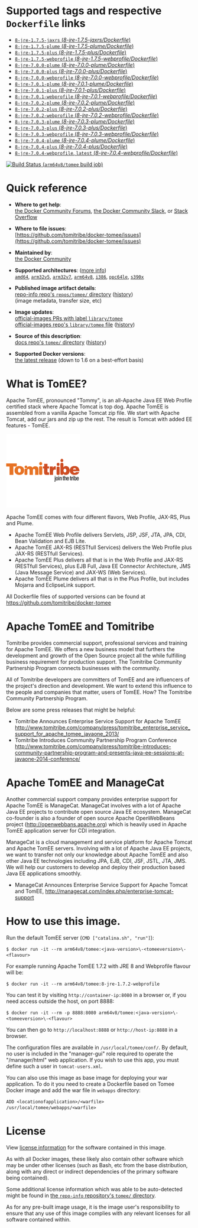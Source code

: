 <!--

********************************************************************************

WARNING:

    DO NOT EDIT "tomee/README.md"

    IT IS AUTO-GENERATED

    (from the other files in "tomee/" combined with a set of templates)

********************************************************************************

-->

# Supported tags and respective `Dockerfile` links

-	[`8-jre-1.7.5-jaxrs` (*8-jre-1.7.5-jaxrs/Dockerfile*)](https://github.com/tomitribe/docker-tomee/blob/90c99bf3a701a00fe623c3a8492870afcb27811f/8-jre-1.7.5-jaxrs/Dockerfile)
-	[`8-jre-1.7.5-plume` (*8-jre-1.7.5-plume/Dockerfile*)](https://github.com/tomitribe/docker-tomee/blob/90c99bf3a701a00fe623c3a8492870afcb27811f/8-jre-1.7.5-plume/Dockerfile)
-	[`8-jre-1.7.5-plus` (*8-jre-1.7.5-plus/Dockerfile*)](https://github.com/tomitribe/docker-tomee/blob/90c99bf3a701a00fe623c3a8492870afcb27811f/8-jre-1.7.5-plus/Dockerfile)
-	[`8-jre-1.7.5-webprofile` (*8-jre-1.7.5-webprofile/Dockerfile*)](https://github.com/tomitribe/docker-tomee/blob/90c99bf3a701a00fe623c3a8492870afcb27811f/8-jre-1.7.5-webprofile/Dockerfile)
-	[`8-jre-7.0.0-plume` (*8-jre-7.0.0-plume/Dockerfile*)](https://github.com/tomitribe/docker-tomee/blob/90c99bf3a701a00fe623c3a8492870afcb27811f/8-jre-7.0.0-plume/Dockerfile)
-	[`8-jre-7.0.0-plus` (*8-jre-7.0.0-plus/Dockerfile*)](https://github.com/tomitribe/docker-tomee/blob/90c99bf3a701a00fe623c3a8492870afcb27811f/8-jre-7.0.0-plus/Dockerfile)
-	[`8-jre-7.0.0-webprofile` (*8-jre-7.0.0-webprofile/Dockerfile*)](https://github.com/tomitribe/docker-tomee/blob/90c99bf3a701a00fe623c3a8492870afcb27811f/8-jre-7.0.0-webprofile/Dockerfile)
-	[`8-jre-7.0.1-plume` (*8-jre-7.0.1-plume/Dockerfile*)](https://github.com/tomitribe/docker-tomee/blob/90c99bf3a701a00fe623c3a8492870afcb27811f/8-jre-7.0.1-plume/Dockerfile)
-	[`8-jre-7.0.1-plus` (*8-jre-7.0.1-plus/Dockerfile*)](https://github.com/tomitribe/docker-tomee/blob/90c99bf3a701a00fe623c3a8492870afcb27811f/8-jre-7.0.1-plus/Dockerfile)
-	[`8-jre-7.0.1-webprofile` (*8-jre-7.0.1-webprofile/Dockerfile*)](https://github.com/tomitribe/docker-tomee/blob/90c99bf3a701a00fe623c3a8492870afcb27811f/8-jre-7.0.1-webprofile/Dockerfile)
-	[`8-jre-7.0.2-plume` (*8-jre-7.0.2-plume/Dockerfile*)](https://github.com/tomitribe/docker-tomee/blob/90c99bf3a701a00fe623c3a8492870afcb27811f/8-jre-7.0.2-plume/Dockerfile)
-	[`8-jre-7.0.2-plus` (*8-jre-7.0.2-plus/Dockerfile*)](https://github.com/tomitribe/docker-tomee/blob/90c99bf3a701a00fe623c3a8492870afcb27811f/8-jre-7.0.2-plus/Dockerfile)
-	[`8-jre-7.0.2-webprofile` (*8-jre-7.0.2-webprofile/Dockerfile*)](https://github.com/tomitribe/docker-tomee/blob/90c99bf3a701a00fe623c3a8492870afcb27811f/8-jre-7.0.2-webprofile/Dockerfile)
-	[`8-jre-7.0.3-plume` (*8-jre-7.0.3-plume/Dockerfile*)](https://github.com/tomitribe/docker-tomee/blob/90c99bf3a701a00fe623c3a8492870afcb27811f/8-jre-7.0.3-plume/Dockerfile)
-	[`8-jre-7.0.3-plus` (*8-jre-7.0.3-plus/Dockerfile*)](https://github.com/tomitribe/docker-tomee/blob/90c99bf3a701a00fe623c3a8492870afcb27811f/8-jre-7.0.3-plus/Dockerfile)
-	[`8-jre-7.0.3-webprofile` (*8-jre-7.0.3-webprofile/Dockerfile*)](https://github.com/tomitribe/docker-tomee/blob/90c99bf3a701a00fe623c3a8492870afcb27811f/8-jre-7.0.3-webprofile/Dockerfile)
-	[`8-jre-7.0.4-plume` (*8-jre-7.0.4-plume/Dockerfile*)](https://github.com/tomitribe/docker-tomee/blob/90c99bf3a701a00fe623c3a8492870afcb27811f/8-jre-7.0.4-plume/Dockerfile)
-	[`8-jre-7.0.4-plus` (*8-jre-7.0.4-plus/Dockerfile*)](https://github.com/tomitribe/docker-tomee/blob/90c99bf3a701a00fe623c3a8492870afcb27811f/8-jre-7.0.4-plus/Dockerfile)
-	[`8-jre-7.0.4-webprofile`, `latest` (*8-jre-7.0.4-webprofile/Dockerfile*)](https://github.com/tomitribe/docker-tomee/blob/90c99bf3a701a00fe623c3a8492870afcb27811f/8-jre-7.0.4-webprofile/Dockerfile)

[![Build Status](https://doi-janky.infosiftr.net/job/multiarch/job/arm64v8/job/tomee/badge/icon) (`arm64v8/tomee` build job)](https://doi-janky.infosiftr.net/job/multiarch/job/arm64v8/job/tomee/)

# Quick reference

-	**Where to get help**:  
	[the Docker Community Forums](https://forums.docker.com/), [the Docker Community Slack](https://blog.docker.com/2016/11/introducing-docker-community-directory-docker-community-slack/), or [Stack Overflow](https://stackoverflow.com/search?tab=newest&q=docker)

-	**Where to file issues**:  
	[https://github.com/tomitribe/docker-tomee/issues](https://github.com/tomitribe/docker-tomee/issues)

-	**Maintained by**:  
	[the Docker Community](https://github.com/tomitribe/docker-tomee)

-	**Supported architectures**: ([more info](https://github.com/docker-library/official-images#architectures-other-than-amd64))  
	[`amd64`](https://hub.docker.com/r/amd64/tomee/), [`arm32v5`](https://hub.docker.com/r/arm32v5/tomee/), [`arm32v7`](https://hub.docker.com/r/arm32v7/tomee/), [`arm64v8`](https://hub.docker.com/r/arm64v8/tomee/), [`i386`](https://hub.docker.com/r/i386/tomee/), [`ppc64le`](https://hub.docker.com/r/ppc64le/tomee/), [`s390x`](https://hub.docker.com/r/s390x/tomee/)

-	**Published image artifact details**:  
	[repo-info repo's `repos/tomee/` directory](https://github.com/docker-library/repo-info/blob/master/repos/tomee) ([history](https://github.com/docker-library/repo-info/commits/master/repos/tomee))  
	(image metadata, transfer size, etc)

-	**Image updates**:  
	[official-images PRs with label `library/tomee`](https://github.com/docker-library/official-images/pulls?q=label%3Alibrary%2Ftomee)  
	[official-images repo's `library/tomee` file](https://github.com/docker-library/official-images/blob/master/library/tomee) ([history](https://github.com/docker-library/official-images/commits/master/library/tomee))

-	**Source of this description**:  
	[docs repo's `tomee/` directory](https://github.com/docker-library/docs/tree/master/tomee) ([history](https://github.com/docker-library/docs/commits/master/tomee))

-	**Supported Docker versions**:  
	[the latest release](https://github.com/docker/docker-ce/releases/latest) (down to 1.6 on a best-effort basis)

# What is TomEE?

Apache TomEE, pronounced "Tommy", is an all-Apache Java EE Web Profile certified stack where Apache Tomcat is top dog. Apache TomEE is assembled from a vanilla Apache Tomcat zip file. We start with Apache Tomcat, add our jars and zip up the rest. The result is Tomcat with added EE features - TomEE.

![logo](https://raw.githubusercontent.com/docker-library/docs/4a10a52c08621b68c1b1b53b561f819d9e78c2e0/tomee/logo.png)

Apache TomEE comes with four different flavors, Web Profile, JAX-RS, Plus and Plume.

-	Apache TomEE Web Profile delivers Servlets, JSP, JSF, JTA, JPA, CDI, Bean Validation and EJB Lite.
-	Apache TomEE JAX-RS (RESTfull Services) delivers the Web Profile plus JAX-RS (RESTfull Services).
-	Apache TomEE Plus delivers all that is in the Web Profile and JAX-RS (RESTfull Services), plus EJB Full, Java EE Connector Architecture, JMS (Java Message Service) and JAX-WS (Web Services).
-	Apache TomEE Plume delivers all that is in the Plus Profile, but includes Mojarra and EclipseLink support.

All Dockerfile files of supported versions can be found at https://github.com/tomitribe/docker-tomee

# Apache TomEE and Tomitribe

Tomitribe provides commercial support, professional services and training for Apache TomEE. We offers a new business model that furthers the development and growth of the Open Source project all the while fulfilling business requirement for production support. The Tomitribe Community Partnership Program connects businesses with the community.

All of Tomitribe developers are committers of TomEE and are influencers of the project's direction and development. We want to extend this influence to the people and companies that matter, users of TomEE. How? The Tomitribe Community Partnership Program.

Below are some press releases that might be helpful:

-	Tomitribe Announces Enterprise Service Support for Apache TomEE http://www.tomitribe.com/company/press/tomitribe_enterprise_service_support_for_apache_tomee_javaone_2013/
-	Tomitribe Introduces Community Partnership Program Conference http://www.tomitribe.com/company/press/tomitribe-introduces-community-partnership-program-and-presents-java-ee-sessions-at-javaone-2014-conference/

# Apache TomEE and ManageCat

Another commercial support company provides enterprise support for Apache TomEE is ManageCat. ManageCat involves with a lot of Apache Java EE projects to contribute open source Java EE ecosystem. ManageCat co-founder is also a founder of open source Apache OpenWebBeans project (http://openwebbans.apache.org) which is heavily used in Apache TomEE application server for CDI integration.

ManageCat is a cloud management and service platform for Apache Tomcat and Apache TomEE servers. Involving with a lot of Apache Java EE projects, we want to transfer not only our knowledge about Apache TomEE and also other Java EE technologies including JPA, EJB, CDI, JSF, JSTL, JTA, JMS. We will help our customers to develop and deploy their production based Java EE applications smoothly.

-	ManageCat Announces Enterprise Service Support for Apache Tomcat and TomEE, http://managecat.com/index.php/enterprise-tomcat-support

# How to use this image.

Run the default TomEE server (`CMD ["catalina.sh", "run"]`):

```console
$ docker run -it --rm arm64v8/tomee:<java-version>\-<tomeeversion>\-<flavour>
```

For example running Apache TomEE 1.7.2 with JRE 8 and Webprofile flavour will be:

```console
$ docker run -it --rm arm64v8/tomee:8-jre-1.7.2-webprofile
```

You can test it by visiting `http://container-ip:8080` in a browser or, if you need access outside the host, on port 8888:

```console
$ docker run -it --rm -p 8888:8080 arm64v8/tomee:<java-version>\-<tomeeversion>\-<flavour>
```

You can then go to `http://localhost:8888` or `http://host-ip:8888` in a browser.

The configuration files are available in `/usr/local/tomee/conf/`. By default, no user is included in the "manager-gui" role required to operate the "/manager/html" web application. If you wish to use this app, you must define such a user in `tomcat-users.xml`.

You can also use this image as base image for deploying your war application. To do it you need to create a Dockerfile based on Tomee Docker image and add the war file in `webapps` directory:

	ADD <locationofapplication>/<warfile> /usr/local/tomee/webapps/<warfile>

# License

View [license information](http://www.apache.org/licenses/LICENSE-2.0) for the software contained in this image.

As with all Docker images, these likely also contain other software which may be under other licenses (such as Bash, etc from the base distribution, along with any direct or indirect dependencies of the primary software being contained).

Some additional license information which was able to be auto-detected might be found in [the `repo-info` repository's `tomee/` directory](https://github.com/docker-library/repo-info/tree/master/repos/tomee).

As for any pre-built image usage, it is the image user's responsibility to ensure that any use of this image complies with any relevant licenses for all software contained within.

